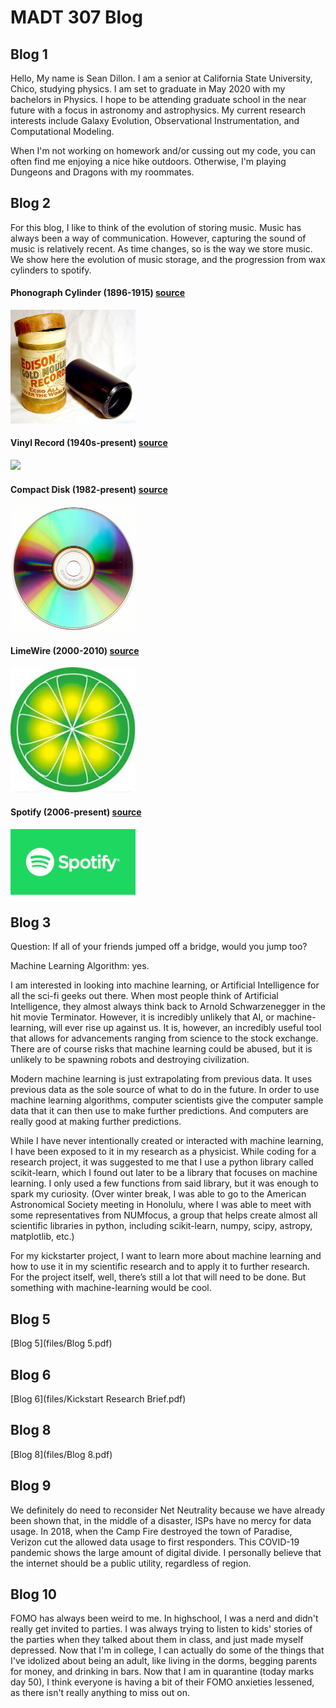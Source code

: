 
   

# MADT 307 Blog

## Blog 1 
Hello, My name is Sean Dillon. I am a senior at California State University, Chico, studying physics. I am set to graduate in May 2020 with my bachelors in Physics. I hope to be attending graduate school in the near future with a focus in astronomy and astrophysics. My current research interests include Galaxy Evolution, Observational Instrumentation, and Computational Modeling.

When I'm not working on homework and/or cussing out my code, you can often find me enjoying a nice hike outdoors. Otherwise, I'm playing Dungeons and Dragons with my roommates.


## Blog 2
For this blog, I like to think of the evolution of storing music. Music has always been a way of communication. However, capturing the sound of music is relatively recent. As time changes, so is the way we store music. We show here the evolution of music storage, and the progression from wax cylinders to spotify. 

#### Phonograph Cylinder (1896-1915) [source](https://en.wikipedia.org/wiki/Phonograph_cylinder)
<img src="images/Edisongoldmoulded.jpg" width="200" >

#### Vinyl Record (1940s-present) [source](https://en.wikipedia.org/wiki/LP_record)
<img src="images/12in-Vinyl-LP-Record-Angle.jpg" width="200" >

#### Compact Disk (1982-present) [source](https://simple.wikipedia.org/wiki/Compact_disc)
<img src="images/CD_autolev_crop.jpg" width="200" >

#### LimeWire (2000-2010) [source](https://www.google.com/url?sa=i&rct=j&q=&esrc=s&source=images&cd=&ved=2ahUKEwif6rbmqa7nAhVNHDQIHQyIBugQjRx6BAgBEAQ&url=https%3A%2F%2Fwww.digitaltrends.com%2Fcomputing%2Flimewire-creators-liable-for-copyright-infringement%2F&psig=AOvVaw3l8lIRp1t8xlQJaezmwVC3&ust=1580576863909825)
<img src="images/limewire.jpg" width="200" >

#### Spotify (2006-present) [source](https://www.spotify.com)
<img src="images/spotify.png" width="200" >

## Blog 3
Question: If all of your friends jumped off a bridge, would you jump too?

Machine Learning Algorithm: yes.

I am interested in looking into machine learning, or Artificial Intelligence for all the sci-fi geeks out there. When most people think of Artificial Intelligence, they almost always think back to Arnold Schwarzenegger in the hit movie Terminator. However, it is incredibly unlikely that AI, or machine-learning, will ever rise up against us. It is, however, an incredibly useful tool that allows for advancements ranging from science to the stock exchange. There are of course risks that machine learning could be abused, but it is unlikely to be spawning robots and destroying civilization. 

Modern machine learning is just extrapolating from previous data. It uses previous data as the sole source of what to do in the future. In order to use machine learning algorithms, computer scientists give the computer sample data that it can then use to make further predictions. And computers are really good at making further predictions. 

While I have never intentionally created or interacted with machine learning, I have been exposed to it in my research as a physicist. While coding for a research project, it was suggested to me that I use a python library called scikit-learn, which I found out later to be a library that focuses on machine learning. I only used a few functions from said library, but it was enough to spark my curiosity. (Over winter break, I was able to go to the American Astronomical Society meeting in Honolulu, where I was able to meet with some representatives from NUMfocus, a group that helps create almost all scientific libraries in python, including scikit-learn, numpy, scipy, astropy, matplotlib, etc.) 

For my kickstarter project, I want to learn more about machine learning and how to use it in my scientific research and to apply it to further research. For the project itself, well, there’s still a lot that will need to be done. But something with machine-learning would be cool. 

## Blog 5
[Blog 5](files/Blog 5.pdf)

## Blog 6
[Blog 6](files/Kickstart Research Brief.pdf)

## Blog 8
[Blog 8](files/Blog 8.pdf)

## Blog 9
We definitely do need to reconsider Net Neutrality because we have already been shown that, in the middle of a disaster, ISPs have no mercy for data usage. In 2018, when the Camp Fire destroyed the town of Paradise, Verizon cut the allowed data usage to first responders. This COVID-19 pandemic shows the large amount of digital divide. I personally believe that the internet should be a public utility, regardless of region. 

## Blog 10
FOMO has always been weird to me. In highschool, I was a nerd and didn't really get invited to parties. I was always trying to listen to kids' stories of the parties when they talked about them in class, and just made myself depressed. Now that I'm in college, I can actually do some of the things that I've idolized about being an adult, like living in the dorms, begging parents for money, and drinking in bars. Now that I am in quarantine (today marks day 50), I think everyone is having a bit of their FOMO anxieties lessened, as there isn't really anything to miss out on. 
